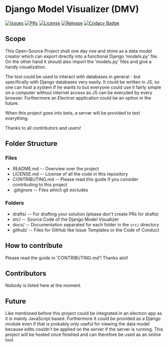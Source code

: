 # Django Model Visualizer (DMV)

[![Issues](https://img.shields.io/github/issues/creyD/dmv)](https://github.com/creyD/dmv/issues)
[![PRs](https://img.shields.io/github/issues-pr/creyD/dmv)](https://github.com/creyD/dmv/pulls)
[![License](https://img.shields.io/github/license/creyD/dmv)](https://github.com/creyD/dmv/blob/master/LICENSE.md)
[![Release](https://img.shields.io/github/v/release/creyD/dmv)](https://github.com/creyD/dmv/releases)
[![Codacy Badge](https://api.codacy.com/project/badge/Grade/8b8bc893a3a2466f9a4fe1fa9da952ca)](https://www.codacy.com/manual/creyD/dmv?utm_source=github.com&amp;utm_medium=referral&amp;utm_content=creyD/dmv&amp;utm_campaign=Badge_Grade)

## Scope

This Open-Source Project shall one day rise and shine as a data model creator
which can export directly into a functional Django 'models.py' file. On the
other hand it should also import the 'models.py' files and give a handy
visualization.

The tool could be used to interact with databases in general - but specifically
with Django databases very easily. It could be written in JS, so one can host
a system if he wants to but everyone could use it fairly simple on a computer
without internet access as JS can be executed by every browser. Furthermore an
Electron application could be an option in the future.

When this project goes into beta, a server will be provided to test everything.

Thanks to all contributors and users!

## Folder Structure

### Files
- README.md -- Overview over the project
- LICENSE.md -- License of all the code in this repository
- CONTRIBUTING.md -- Please read this guide if you consider contributing to this project
- .gitignore -- Files which git excludes

### Folders
- drafts/ -- For drafting your solution (please don't create PRs for drafts)
- src/ -- Source Code of the Django Model Visualizer
- docs/ -- Documentation separated for each folder in the `src/` directory
- github/ -- Files for GitHub like Issue Templates or the Code of Conduct

## How to contribute

Please read the guide in 'CONTRIBUTING.md'! Thanks alot!

## Contributors

Nobody is listed here at the moment.

## Future

Like mentioned before this project could be integrated in an electron app as it
is mainly JavaScript based. Furthermore it could be provided as a Django module
even if that is probably only useful for viewing the data model because edits
couldn't be applied on the server if the server is running. This project will
be hosted once finished and can therefore be used as an online tool.
